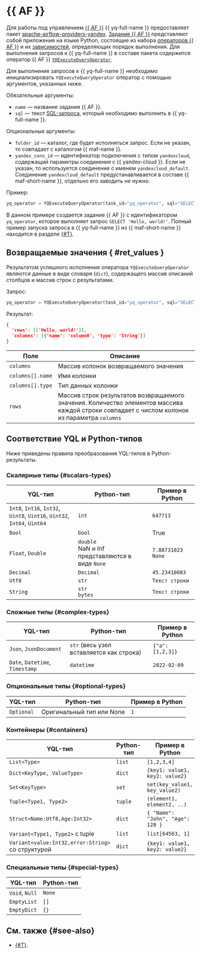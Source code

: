 # {{ AF }}

Для работы под управлением [{{ AF }}](https://airflow.apache.org) {{ yq-full-name }} предоставляет пакет [apache-airflow-providers-yandex](https://pypi.org/project/apache-airflow-providers-yandex/). [Задания {{ AF }}](https://airflow.apache.org/docs/apache-airflow/stable/index.html) представляют собой приложения на языке Python, состоящие из набора [операторов {{ AF }}](https://airflow.apache.org/docs/apache-airflow/stable/core-concepts/operators.html) и их [зависимостей](https://airflow.apache.org/docs/apache-airflow/stable/core-concepts/dags.html), определяющих порядок выполнения. Для выполнения запросов к {{ yq-full-name }} в составе пакета содержится оператор {{ AF }} [`YQExecuteQueryOperator`](https://airflow.apache.org/docs/apache-airflow-providers-yandex/stable/_api/airflow/providers/yandex/operators/yq/index.html).

Для выполнения запросов к {{ yq-full-name }} необходимо инициализировать `YQExecuteQueryOperator` оператор с помощью аргументов, указанных ниже.

Обязательные аргументы:
* `name` — название задания {{ AF }}.
* `sql` — текст [SQL-запроса](../concepts/glossary#query), который необходимо выполнить в {{ yq-full-name }}.

Опциональные аргументы:
* `folder_id` — каталог, где будет исполняться запрос. Если не указан, то совпадает с каталогом {{ maf-name }}.
* `yandex_conn_id` — идентификатор подключения с типом `yandexcloud`, содержащий параметры соединения с {{ yandex-cloud }}. Если не указан, то используется соединение с именем `yandexcloud_default`. Соединение `yandexcloud_default` предустанавливается в составе {{ maf-short-name }}, отдельно его заводить не нужно.

Пример:

```python
yq_operator = YQExecuteQueryOperator(task_id="yq_operator", sql="SELECT 'Hello, world!'")
```

В данном примере создается задание {{ AF }} с идентификатором `yq_operator`, которое выполняет запрос `SELECT 'Hello, world!'`. Полный пример запуска запроса в {{ yq-full-name }} из {{ maf-short-name }} находится в разделе [{#T}](../tutorials/airflow.md).

## Возвращаемые значения { #ret_values }

Результатом успешного исполнения оператора `YQExecuteQueryOperator` являются данные в виде словаря (`dict`), содержащего массив описаний столбцов и массив строк с результатами.

Запрос:
```python
yq_operator = YQExecuteQueryOperator(task_id="yq_operator", sql="SELECT 'Hello, World!'")
```

Результат:
```json
{
  'rows': [['Hello, world!']],
  'columns': [{'name': 'column0', 'type': 'String'}]
}
```

| Поле | Описание |
| ----- | ----- |
| `columns` | Массив колонок возвращаемого значения |
| `columns[].name` | Имя колонки |
| `columns[].type` | Тип данных колонки |
| `rows` | Массив строк результатов возвращаемого значения. Количество элементов массива каждой строки совпадает с числом колонок из параметра `columns` |

## Соответствие YQL и Python-типов

Ниже приведены правила преобразования YQL-типов в Python-результаты.

### Скалярные типы {#scalars-types}

| YQL-тип | Python-тип | Пример в Python |
| --- | --- | --- |
| `Int8`, `Int16`, `Int32`, `Uint8`, `Uint16`, `Uint32`, `Int64`, `Uint64` | `int` | `647713` |
| `Bool` | `bool` | True |
| `Float`, `Double` | `double`<br/>NaN и Inf представляются в виде `None` | `7.88731023`<br/>`None` |
| `Decimal` | `Decimal` | `45.23410083` |
| `Utf8` | `str` | `Текст строки` |
| `String` | `str` <br/> `bytes`  | `Текст строки` |

### Сложные типы {#complex-types}

| YQL-тип | Python-тип | Пример в Python |
| --- | --- | --- |
| `Json`, `JsonDocument` | `str` (весь узел вставляется как строка) | `{"a":[1,2,3]}` |
| `Date`, `Datetime`, `Timestamp` | `datetime` | `2022-02-09` |

### Опциональные типы {#optional-types}

| YQL-тип | Python-тип | Пример в Python |
| --- | --- | --- |
| `Optional` | Оригинальный тип или None | ```1``` |

### Контейнеры {#containers}

| YQL-тип | Python-тип | Пример в Python |
| --- | --- | --- |
| `List<Type>` | `list` | `[1,2,3,4]` |
| `Dict<KeyType, ValueType>` | `dict` | ```{key1: value1, key2: value2}``` |
| `Set<KeyType>` | `set` | ```set(key_value1, key_value2)``` |
| `Tuple<Type1, Type2>` | `tuple` | ```(element1, element2, ..)``` |
| `Struct<Name:Utf8,Age:Int32>`| `dict` | `{ "Name": "John", "Age": 128 }` |
| `Variant<Type1, Type2>` с tuple | `list` | ```list[64563, 1]``` |
| `Variant<value:Int32,error:String>` со структурой | `dict` | ```{key1: value1, key2: value2}``` |

### Специальные типы {#special-types}

| YQL-тип | Python-тип |
| --- | --- |
| `Void`, `Null` | `None` |
| `EmptyList` | `[]` |
| `EmptyDict` | `{}` |


## См. также {#see-also}

* [{#T}](../tutorials/airflow.md).
